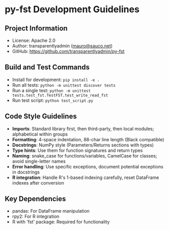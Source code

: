 # py-fst Development Guidelines

## Project Information
- License: Apache 2.0
- Author: transparentlyadmin (mauro@sauco.net)
- GitHub: https://github.com/transparentlyadmin/py-fst

## Build and Test Commands
- Install for development: `pip install -e .`
- Run all tests: `python -m unittest discover tests`
- Run a single test: `python -m unittest tests.test_fst.TestFST.test_write_read_fst`
- Run test script: `python test_script.py`

## Code Style Guidelines
- **Imports**: Standard library first, then third-party, then local modules; alphabetical within groups
- **Formatting**: 4-space indentation, 88-char line length (Black compatible)
- **Docstrings**: NumPy style (Parameters/Returns sections with types)
- **Type hints**: Use them for function signatures and return types
- **Naming**: snake_case for functions/variables, CamelCase for classes; avoid single-letter names
- **Error handling**: Use specific exceptions, document potential exceptions in docstrings
- **R integration**: Handle R's 1-based indexing carefully, reset DataFrame indexes after conversion

## Key Dependencies
- pandas: For DataFrame manipulation
- rpy2: For R integration
- R with 'fst' package: Required for functionality